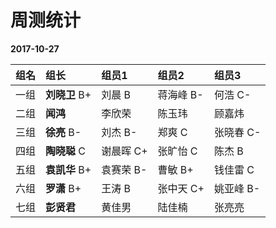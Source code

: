 # 周测统计

**2017-10-27**

| **组名** | **组长** | **组员1** | **组员2** | **组员3** |
| :--- | :--- | :--- | :--- | :--- |
|一组|**刘晓卫** B+|刘晨 B|蒋海峰 B-|何浩 C-|
|二组|**闻鸿**|李欣荣|陈玉玮|顾嘉炜|
|三组|**徐亮** B-|刘杰 B-|郑爽 C|张晓春 C-|
|四组|**陶晓聪** C|谢晨晖 C+|张旷怡 C|陈杰 B|
|五组|**袁凯华** B+|袁赛荣 B-|曹敏 B+|钱佳雷 C|
|六组|**罗潇** B+|王涛 B|张中天 C+|姚亚峰 B-|
|七组|**彭贤君**|黄佳男|陆佳楠|张亮亮|











